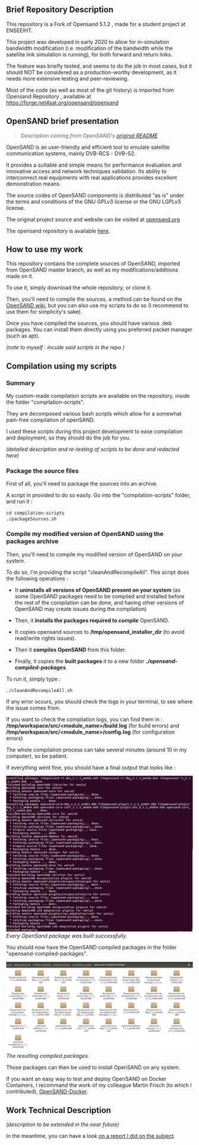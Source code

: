 
## Brief Repository Description
This repository is a Fork of Opensand 5.1.2 , made for a student project at ENSEEIHT.

This project was developed in early 2020 to allow for in-simulation bandwidth modification (i.e. modification of the bandwidth while the satellite link simulation is running), for both forward and return links.

The feature was briefly tested, and seems to do the job in most cases, but it should NOT be considered as a production-worthy development, as it needs more extensive testing and peer-reviewing.

Most of the code (as well as most of the git history) is imported from Opensand Repository , available at https://forge.net4sat.org/opensand/opensand

## OpenSAND brief presentation

> *Description coming from OpenSAND's [original README](https://forge.net4sat.org/opensand/opensand)*

OpenSAND is an user-friendly and efficient tool to emulate satellite
communication systems, mainly DVB-RCS - DVB-S2.

It provides a suitable and simple means for performance evaluation and
innovative access and network techniques validation. Its ability to interconnect
real equipments with real applications provides excellent demonstration means.

The source codes of OpenSAND components is distributed "as is" under the terms
and conditions of the GNU GPLv3 license or the GNU LGPLv3 license.

The original project source and website can be visited at [opensand.org](https://opensand.org)

The opensand repository is available [here](https://forge.net4sat.org/opensand/opensand).

## How to use my work
This repository contains the complete sources of OpenSAND, imported from OpenSAND master branch, as well as my modifications/additions made on it.

To use it, simply download the whole repository, or clone it.

Then, you'll need to compile the sources, a method can be found on the [OpenSAND wiki,](https://wiki.net4sat.org/doku.php?id=opensand:manuals:compilation_manual:index) but you can also use my scripts to do so (I recommend to use them for simplicity's sake).

Once you have compiled the sources, you should have various .deb packages.
You can install them directly using you preferred packet manager (such as apt).

*(note to myself : incude said scripts in the repo )*

##  Compilation using my scripts
### Summary
My custom-made compilation scripts are available on the repository, inside the folder "compilation-scripts".


They are decomposed various bash scripts which allow for a somewhat pain-free compilation of openSAND.


I used these scripts during this project development to ease compilation and deployment, so they should do the job for you.


*(detailed description and re-testing of scripts to be done and redacted here)*


### Package the source files
First of all, you'll need to package the sources into an archive.


A script in provided to do so easily. 
Go into the "compilation-scripts" folder, and run it : 

    cd compilation-scripts
    ./packageSources.sh


### Compile my modified version of OpenSAND using the packages archive
Then, you'll need to compile my modified version of OpenSAND on your system.


To do so, I'm providing the script "cleanAndRecompileAll". 
This script does the following operations : 


 - It **uninstalls all versions of OpenSAND present on your system** (as some OpenSAND packages need to be compiled and installed before the  rest of the compilation can be done, and having other versions of OpenSAND may create issues during the compilation)  
   
  - Then, it **installs the packages required to compile** OpenSAND.
 - It copies opensand sources to **/tmp/opensand_installer_dir** (to avoid read/write rights issues).
 - Then it **compiles OpenSAND** from this folder.
 - Finally, it copies the **built packages** it to a new folder ***./opensand-compiled-packages***.


To run it, simply type : 

    ./cleanAndRecompileAll.sh
  
  
  If any error occurs, you should check the logs in your terminal, to see where the issue comes from.
  
  
  If you want to check the compilation logs, you can find them in  : 
  **/tmp/workspace/src/<module_name>/build.log** (for build errors) 
  and **/tmp/workspace/src/<module_name>/config.log** (for configuration errors)


The whole compilation process can take several minutes (around 10 in my computer), so be patient.


If everything went fine, you should have a final output that looks like : 

![build success image](/docImages/buildSuccess.png)
*Every OpenSand package was built successfully.*


You should now have the OpenSAND compiled packages in the folder "opensand-compiled-packages".


  ![The built packages](/docImages/packages.png)
*The resulting compiled packages.*


Those packages can then be used to install OpenSAND on any system.

If you want an easy way to test and deploy OpenSAND on Docker Containers, I recommand the work of my colleague Martin Frisch (to which I contributed), [OpenSAND-Docker](https://github.com/neuaa/opensand-docker).

## Work Technical Description

*(description to be extended in the near future)*

In the meantime, you can have a look [on a report I did on the subject](https://docs.google.com/document/d/1ub_hdDlMNW_xi6T9Ws51WGOzviqY1qHeX4DEuUJeD-E/edit?usp=sharing).

